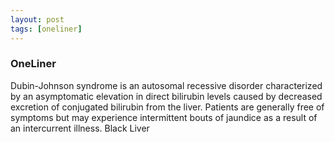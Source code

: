 ```yaml
---
layout: post
tags: [oneliner]
---
```



### OneLiner

Dubin-Johnson syndrome is an autosomal recessive disorder characterized by an asymptomatic elevation in direct bilirubin levels caused by decreased excretion of conjugated bilirubin from the liver. Patients are generally free of symptoms but may experience intermittent bouts of jaundice as a result of an intercurrent illness. Black Liver
